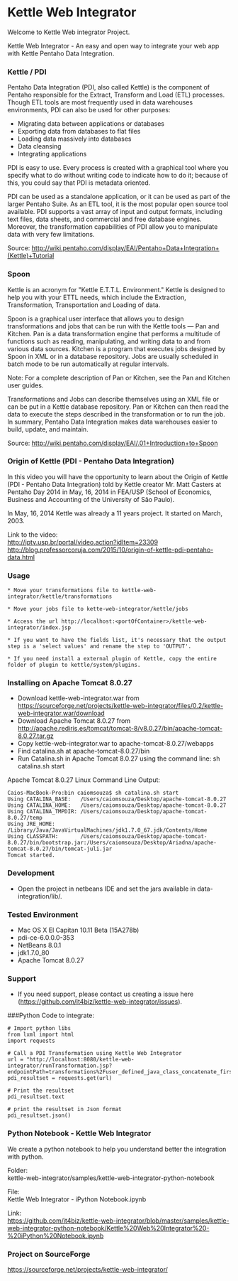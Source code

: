 # Kettle Web Integrator

Welcome to Kettle Web integrator Project.

Kettle Web Integrator - An easy and open way to integrate your web app with Kettle Pentaho Data Integration.

### Kettle / PDI

Pentaho Data Integration (PDI, also called Kettle) is the component of Pentaho responsible for the Extract, Transform and Load (ETL) processes. Though ETL tools are most frequently used in data warehouses environments, PDI can also be used for other purposes:
* Migrating data between applications or databases
* Exporting data from databases to flat files
* Loading data massively into databases
* Data cleansing
* Integrating applications
 
PDI is easy to use. Every process is created with a graphical tool where you specify what to do without writing code to indicate how to do it; because of this, you could say that PDI is metadata oriented.

PDI can be used as a standalone application, or it can be used as part of the larger Pentaho Suite. As an ETL tool, it is the most popular open source tool available. PDI supports a vast array of input and output formats, including text files, data sheets, and commercial and free database engines. Moreover, the transformation capabilities of PDI allow you to manipulate data with very few limitations.

Source: http://wiki.pentaho.com/display/EAI/Pentaho+Data+Integration+(Kettle)+Tutorial

### Spoon

Kettle is an acronym for "Kettle E.T.T.L. Environment." Kettle is designed to help you with your ETTL needs, which include the Extraction, Transformation, Transportation and Loading of data.

Spoon is a graphical user interface that allows you to design transformations and jobs that can be run with the Kettle tools — Pan and Kitchen. Pan is a data transformation engine that performs a multitude of functions such as reading, manipulating, and writing data to and from various data sources. Kitchen is a program that executes jobs designed by Spoon in XML or in a database repository. Jobs are usually scheduled in batch mode to be run automatically at regular intervals.

Note: For a complete description of Pan or Kitchen, see the Pan and Kitchen user guides.

Transformations and Jobs can describe themselves using an XML file or can be put in a Kettle database repository. Pan or Kitchen can then read the data to execute the steps described in the transformation or to run the job. In summary, Pentaho Data Integration makes data warehouses easier to build, update, and maintain.

Source: http://wiki.pentaho.com/display/EAI/.01+Introduction+to+Spoon

### Origin of Kettle (PDI - Pentaho Data Integration)

In this video you will have the opportunity to learn about the Origin of Kettle (PDI - Pentaho Data Integration) told by Kettle creator Mr. Matt Casters at Pentaho Day 2014 in May, 16, 2014 in FEA/USP (School of Economics, Business and Accounting of the University of São Paulo).

In May, 16, 2014 Kettle was already a 11 years project. It started on March, 2003.

Link to the video:<BR>
http://iptv.usp.br/portal/video.action?idItem=23309<BR>
http://blog.professorcoruja.com/2015/10/origin-of-kettle-pdi-pentaho-data.html<BR>


### Usage

	* Move your transformations file to kettle-web-integrator/kettle/transformations

	* Move your jobs file to kette-web-integrator/kettle/jobs

	* Access the url http://localhost:<portOfContainer>/kettle-web-integrator/index.jsp
	 
	* If you want to have the fields list, it's necessary that the output step is a 'select values' and rename the step to 'OUTPUT'.

	* If you need install a external plugin of Kettle, copy the entire folder of plugin to kettle/system/plugins.

### Installing on Apache Tomcat 8.0.27

* Download kettle-web-integrator.war from https://sourceforge.net/projects/kettle-web-integrator/files/0.2/kettle-web-integrator.war/download
* Download Apache Tomcat 8.0.27 from http://apache.rediris.es/tomcat/tomcat-8/v8.0.27/bin/apache-tomcat-8.0.27.tar.gz
* Copy kettle-web-integrator.war to apache-tomcat-8.0.27/webapps
* Find catalina.sh at apache-tomcat-8.0.27/bin
* Run Catalina.sh in Apache Tomcat 8.0.27 using the command line: sh catalina.sh start

Apache Tomcat 8.0.27 Linux Command Line Output:

```
Caios-MacBook-Pro:bin caiomsouza$ sh catalina.sh start
Using CATALINA_BASE:   /Users/caiomsouza/Desktop/apache-tomcat-8.0.27
Using CATALINA_HOME:   /Users/caiomsouza/Desktop/apache-tomcat-8.0.27
Using CATALINA_TMPDIR: /Users/caiomsouza/Desktop/apache-tomcat-8.0.27/temp
Using JRE_HOME:        /Library/Java/JavaVirtualMachines/jdk1.7.0_67.jdk/Contents/Home
Using CLASSPATH:       /Users/caiomsouza/Desktop/apache-tomcat-8.0.27/bin/bootstrap.jar:/Users/caiomsouza/Desktop/Ariadna/apache-tomcat-8.0.27/bin/tomcat-juli.jar
Tomcat started.
```

### Development

* Open the project in netbeans IDE and set the jars available in data-integration/lib/.

### Tested Environment
* Mac OS X El Capitan 10.11 Beta (15A278b)
* pdi-ce-6.0.0.0-353
* NetBeans 8.0.1
* jdk1.7.0_80
* Apache Tomcat 8.0.27


### Support
* If you need support, please contact us creating a issue here (https://github.com/it4biz/kettle-web-integrator/issues).

###Python Code to integrate:

```
# Import python libs
from lxml import html
import requests

# Call a PDI Transformation using Kettle Web Integrator  
url = "http://localhost:8080/kettle-web-integrator/runTransformation.jsp?endpointPath=transformations%2Fuser_defined_java_class_concatenate_firstname_lastname.ktr&stepOutput=Json+output"
pdi_resultset = requests.get(url)

# Print the resultset
pdi_resultset.text

# print the resultset in Json format
pdi_resultset.json()

```

### Python Notebook - Kettle Web Integrator

We create a python notebook to help you understand better the integration with python.

Folder:<BR>
kettle-web-integrator/samples/kettle-web-integrator-python-notebook<BR>

File:<BR>
Kettle Web Integrator - iPython Notebook.ipynb<BR>

Link:<BR>
https://github.com/it4biz/kettle-web-integrator/blob/master/samples/kettle-web-integrator-python-notebook/Kettle%20Web%20Integrator%20-%20iPython%20Notebook.ipynb

### Project on SourceForge
https://sourceforge.net/projects/kettle-web-integrator/
